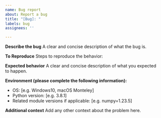 ```yaml
---
name: Bug report
about: Report a bug
title: "[Bug]: "
labels: bug
assignees: ''

---
```


**Describe the bug**
A clear and concise description of what the bug is.

**To Reproduce**
Steps to reproduce the behavior:

**Expected behavior**
A clear and concise description of what you expected to happen.

**Environment (please complete the following information):**
 - OS: [e.g. Windows10, macOS Monteley]
 - Python version: [e.g. 3.8.1]
 - Related module versions if applicable: [e.g. numpy=1.23.5]

**Additional context**
Add any other context about the problem here.
